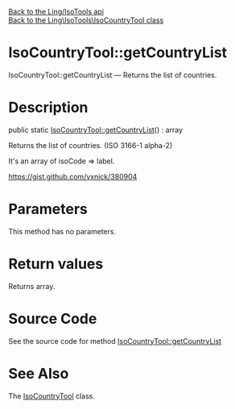 [Back to the Ling/IsoTools api](https://github.com/lingtalfi/IsoTools/blob/master/doc/api/Ling/IsoTools.md)<br>
[Back to the Ling\IsoTools\IsoCountryTool class](https://github.com/lingtalfi/IsoTools/blob/master/doc/api/Ling/IsoTools/IsoCountryTool.md)


IsoCountryTool::getCountryList
================



IsoCountryTool::getCountryList — Returns the list of countries.




Description
================


public static [IsoCountryTool::getCountryList](https://github.com/lingtalfi/IsoTools/blob/master/doc/api/Ling/IsoTools/IsoCountryTool/getCountryList.md)() : array




Returns the list of countries.
(ISO 3166-1 alpha-2)

It's an array of isoCode => label.


https://gist.github.com/vxnick/380904




Parameters
================

This method has no parameters.


Return values
================

Returns array.








Source Code
===========
See the source code for method [IsoCountryTool::getCountryList](https://github.com/lingtalfi/IsoTools/blob/master/IsoCountryTool.php#L25-L279)


See Also
================

The [IsoCountryTool](https://github.com/lingtalfi/IsoTools/blob/master/doc/api/Ling/IsoTools/IsoCountryTool.md) class.




